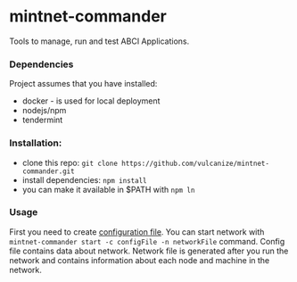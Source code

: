 # mintnet-commander

Tools to manage, run and test ABCI Applications.

### Dependencies
Project assumes that you have installed:
  * docker - is used for local deployment
  * nodejs/npm
  * tendermint

### Installation:
  * clone this repo: `git clone https://github.com/vulcanize/mintnet-commander.git`
  * install dependencies: `npm install`
  * you can make it available in $PATH with `npm ln`

### Usage
  First you need to create [configuration file](https://github.com/vulcanize/mintnet-commander/wiki/Configuration-File).
You can start network with `mintnet-commander start -c configFile -n networkFile` command. 
Config file contains data about network. Network file is generated after you run the network and
contains information about each node and machine in the network.
